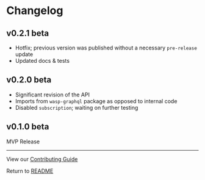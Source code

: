 # Changelog

## v0.2.1 beta

- Hotfix; previous version was published without a necessary `pre-release` update
- Updated docs & tests

## v0.2.0 beta

- Significant revision of the API
- Imports from `wasp-graphql` package as opposed to internal code
- Disabled `subscription`; waiting on further testing

## v0.1.0 beta

MVP Release

---

View our [Contributing Guide](CONTRIBUTING.md)

Return to [README](README.md)
